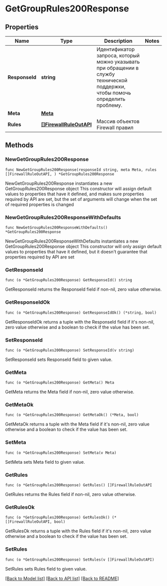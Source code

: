 # GetGroupRules200Response

## Properties

Name | Type | Description | Notes
------------ | ------------- | ------------- | -------------
**ResponseId** | **string** | Идентификатор запроса, который можно указывать при обращении в службу технической поддержки, чтобы помочь определить проблему. | 
**Meta** | [**Meta**](Meta.md) |  | 
**Rules** | [**[]FirewallRuleOutAPI**](FirewallRuleOutAPI.md) | Массив объектов Firewall правил | 

## Methods

### NewGetGroupRules200Response

`func NewGetGroupRules200Response(responseId string, meta Meta, rules []FirewallRuleOutAPI, ) *GetGroupRules200Response`

NewGetGroupRules200Response instantiates a new GetGroupRules200Response object
This constructor will assign default values to properties that have it defined,
and makes sure properties required by API are set, but the set of arguments
will change when the set of required properties is changed

### NewGetGroupRules200ResponseWithDefaults

`func NewGetGroupRules200ResponseWithDefaults() *GetGroupRules200Response`

NewGetGroupRules200ResponseWithDefaults instantiates a new GetGroupRules200Response object
This constructor will only assign default values to properties that have it defined,
but it doesn't guarantee that properties required by API are set

### GetResponseId

`func (o *GetGroupRules200Response) GetResponseId() string`

GetResponseId returns the ResponseId field if non-nil, zero value otherwise.

### GetResponseIdOk

`func (o *GetGroupRules200Response) GetResponseIdOk() (*string, bool)`

GetResponseIdOk returns a tuple with the ResponseId field if it's non-nil, zero value otherwise
and a boolean to check if the value has been set.

### SetResponseId

`func (o *GetGroupRules200Response) SetResponseId(v string)`

SetResponseId sets ResponseId field to given value.


### GetMeta

`func (o *GetGroupRules200Response) GetMeta() Meta`

GetMeta returns the Meta field if non-nil, zero value otherwise.

### GetMetaOk

`func (o *GetGroupRules200Response) GetMetaOk() (*Meta, bool)`

GetMetaOk returns a tuple with the Meta field if it's non-nil, zero value otherwise
and a boolean to check if the value has been set.

### SetMeta

`func (o *GetGroupRules200Response) SetMeta(v Meta)`

SetMeta sets Meta field to given value.


### GetRules

`func (o *GetGroupRules200Response) GetRules() []FirewallRuleOutAPI`

GetRules returns the Rules field if non-nil, zero value otherwise.

### GetRulesOk

`func (o *GetGroupRules200Response) GetRulesOk() (*[]FirewallRuleOutAPI, bool)`

GetRulesOk returns a tuple with the Rules field if it's non-nil, zero value otherwise
and a boolean to check if the value has been set.

### SetRules

`func (o *GetGroupRules200Response) SetRules(v []FirewallRuleOutAPI)`

SetRules sets Rules field to given value.



[[Back to Model list]](../README.md#documentation-for-models) [[Back to API list]](../README.md#documentation-for-api-endpoints) [[Back to README]](../README.md)


